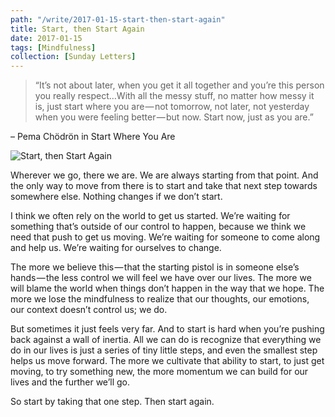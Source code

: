 ```yaml
---
path: "/write/2017-01-15-start-then-start-again"
title: Start, then Start Again
date: 2017-01-15
tags: [Mindfulness]
collection: [Sunday Letters]
---
```


> “It’s not about later, when you get it all together and you’re this person you really respect…With all the messy stuff, no matter how messy it is, just start where you are — not tomorrow, not later, not yesterday when you were feeling better — but now. Start now, just as you are.”

– Pema Chödrön in Start Where You Are

![Start, then Start Again](./img/january-15-fb.webp)

Wherever we go, there we are. We are always starting from that point. And the only way to move from there is to start and take that next step towards somewhere else. Nothing changes if we don’t start.

I think we often rely on the world to get us started. We’re waiting for something that’s outside of our control to happen, because we think we need that push to get us moving. We’re waiting for someone to come along and help us. We’re waiting for ourselves to change.

The more we believe this — that the starting pistol is in someone else’s hands — the less control we will feel we have over our lives. The more we will blame the world when things don’t happen in the way that we hope. The more we lose the mindfulness to realize that our thoughts, our emotions, our context doesn’t control us; we do.

But sometimes it just feels very far. And to start is hard when you’re pushing back against a wall of inertia. All we can do is recognize that everything we do in our lives is just a series of tiny little steps, and even the smallest step helps us move forward. The more we cultivate that ability to start, to just get moving, to try something new, the more momentum we can build for our lives and the further we’ll go.

So start by taking that one step. Then start again.
